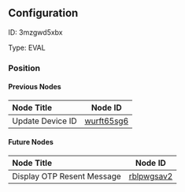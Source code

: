 # <nil>
## Configuration
ID:  3mzgwd5xbx

Type: EVAL 








### Position

#### Previous Nodes
| Node Title | Node ID |
| :------------- | ------------ |
| Update Device ID | [wurft65sg6](./wurft65sg6.md) | 
 
 #### Future Nodes
| Node Title | Node ID |
| :------------- | ------------ |
| Display OTP Resent Message |[rblpwgsav2](./rblpwgsav2.md) | 